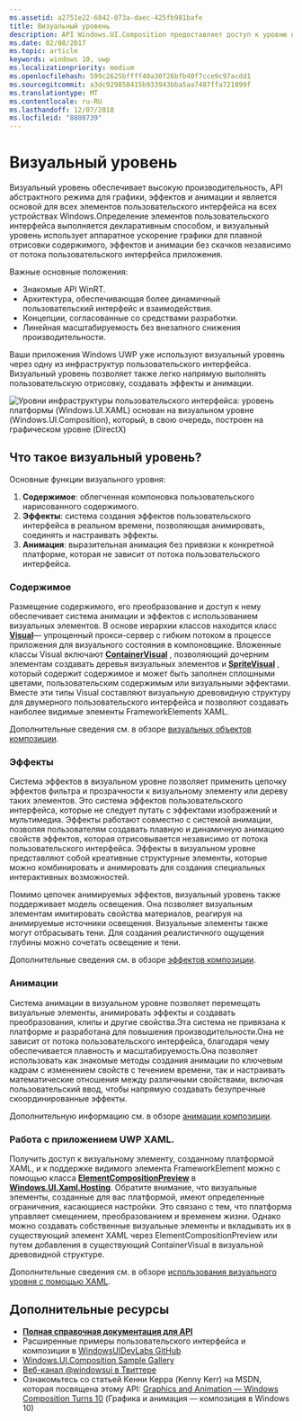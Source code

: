 ```yaml
---
ms.assetid: a2751e22-6842-073a-daec-425fb981bafe
title: Визуальный уровень
description: API Windows.UI.Composition предоставляет доступ к уровню композиции, находящемуся между уровнем платформы (XAML) и уровнем графики (DirectX).
ms.date: 02/08/2017
ms.topic: article
keywords: windows 10, uwp
ms.localizationpriority: medium
ms.openlocfilehash: 599c2625bffff40a30f26bfb40f7cce9c97acdd1
ms.sourcegitcommit: a3dc929858415b933943bba5aa7487ffa721899f
ms.translationtype: MT
ms.contentlocale: ru-RU
ms.lasthandoff: 12/07/2018
ms.locfileid: "8808739"
---
```

# <a name="visual-layer"></a>Визуальный уровень

Визуальный уровень обеспечивает высокую производительность, API абстрактного режима для графики, эффектов и анимации и является основой для всех элементов пользовательского интерфейса на всех устройствах Windows.Определение элементов пользовательского интерфейса выполняется декларативным способом, и визуальный уровень использует аппаратное ускорение графики для плавной отрисовки содержимого, эффектов и анимации без скачков независимо от потока пользовательского интерфейса приложения.

Важные основные положения:

* Знакомые API WinRT.
* Архитектура, обеспечивающая более динамичный пользовательский интерфейс и взаимодействия.
* Концепции, согласованные со средствами разработки.
* Линейная масштабируемость без внезапного снижения производительности.

Ваши приложения Windows UWP уже используют визуальный уровень через одну из инфраструктур пользовательского интерфейса. Визуальный уровень позволяет также легко напрямую выполнять пользовательскую отрисовку, создавать эффекты и анимации.

![Уровни инфраструктуры пользовательского интерфейса: уровень платформы (Windows.UI.XAML) основан на визуальном уровне (Windows.UI.Composition), который, в свою очередь, построен на графическом уровне (DirectX)](images/layers-win-ui-composition.png)

## <a name="whats-in-the-visual-layer"></a>Что такое визуальный уровень?

Основные функции визуального уровня:

1. **Содержимое**: облегченная компоновка пользовательского нарисованного содержимого.
1. **Эффекты**: система создания эффектов пользовательского интерфейса в реальном времени, позволяющая анимировать, соединять и настраивать эффекты.
1. **Анимация**: выразительная анимация без привязки к конкретной платформе, которая не зависит от потока пользовательского интерфейса.

### <a name="content"></a>Содержимое

Размещение содержимого, его преобразование и доступ к нему обеспечивает система анимации и эффектов с использованием визуальных элементов. В основе иерархии классов находится класс [**Visual**](https://msdn.microsoft.com/library/windows/apps/Dn706858)— упрощенный прокси-сервер с гибким потоком в процессе приложения для визуального состояния в компоновщике. Вложенные классы Visual включают [**ContainerVisual**](https://msdn.microsoft.com/library/windows/apps/Dn706810) , позволяющий дочерним элементам создавать деревья визуальных элементов и [**SpriteVisual**](https://msdn.microsoft.com/library/windows/apps/Mt589433) , который содержит содержимое и может быть заполнен сплошными цветами, пользовательским содержимым или визуальными эффектами. Вместе эти типы Visual составляют визуальную древовидную структуру для двумерного пользовательского интерфейса и позволяют создавать наиболее видимые элементы FrameworkElements XAML.

Дополнительные сведения см. в обзоре [визуальных объектов композиции](composition-visual-tree.md).

### <a name="effects"></a>Эффекты

Система эффектов в визуальном уровне позволяет применить цепочку эффектов фильтра и прозрачности к визуальному элементу или дереву таких элементов. Это система эффектов пользовательского интерфейса, которые не следует путать с эффектами изображений и мультимедиа. Эффекты работают совместно с системой анимации, позволяя пользователям создавать плавную и динамичную анимацию свойств эффектов, которая отрисовывается независимо от потока пользовательского интерфейса. Эффекты в визуальном уровне представляют собой креативные структурные элементы, которые можно комбинировать и анимировать для создания специальных интерактивных возможностей.

Помимо цепочек анимируемых эффектов, визуальный уровень также поддерживает модель освещения. Она позволяет визуальным элементам имитировать свойства материалов, реагируя на анимируемые источники освещения. Визуальные элементы также могут отбрасывать тени. Для создания реалистичного ощущения глубины можно сочетать освещение и тени.

Дополнительные сведения см. в обзоре [эффектов композиции](composition-effects.md).

### <a name="animations"></a>Анимации

Система анимации в визуальном уровне позволяет перемещать визуальные элементы, анимировать эффекты и создавать преобразования, клипы и другие свойства.Эта система не привязана к платформе и разработана для повышения производительности.Она не зависит от потока пользовательского интерфейса, благодаря чему обеспечивается плавность и масштабируемость.Она позволяет использовать как знакомые методы создания анимации по ключевым кадрам с изменением свойств с течением времени, так и настраивать математические отношения между различными свойствами, включая пользовательский ввод, чтобы напрямую создавать безупречные скоординированные эффекты.

Дополнительную информацию см. в обзоре [анимации композиции](composition-animation.md).

### <a name="working-with-your-xaml-uwp-app"></a>Работа с приложением UWP XAML.

Получить доступ к визуальному элементу, созданному платформой XAML, и к поддержке видимого элемента FrameworkElement можно с помощью класса [**ElementCompositionPreview**](https://msdn.microsoft.com/library/windows/apps/Mt608976) в [**Windows.UI.Xaml.Hosting**](https://msdn.microsoft.com/library/windows/apps/Hh701908). Обратите внимание, что визуальные элементы, созданные для вас платформой, имеют определенные ограничения, касающиеся настройки. Это связано с тем, что платформа управляет смещением, преобразованием и временем жизни. Однако можно создавать собственные визуальные элементы и вкладывать их в существующий элемент XAML через ElementCompositionPreview или путем добавления в существующий ContainerVisual в визуальной древовидной структуре.

Дополнительные сведения см. в обзоре [использования визуального уровня с помощью XAML](using-the-visual-layer-with-xaml.md).

## <a name="additional-resources"></a>Дополнительные ресурсы

* [**Полная справочная документация для API**](https://msdn.microsoft.com/library/windows/apps/Dn706878)
* Расширенные примеры пользовательского интерфейса и композиции в [WindowsUIDevLabs GitHub](https://github.com/microsoft/windowsuidevlabs)
* [Windows.UI.Composition Sample Gallery](https://aka.ms/winuiapp)
* [Веб-канал @windowsui в Твиттере ](https://twitter.com/windowsui)
* Ознакомьтесь со статьей Кенни Керра (Kenny Kerr) на MSDN, которая посвящена этому API: [Graphics and Animation — Windows Composition Turns 10](https://msdn.microsoft.com/magazine/mt590968) (Графика и анимация — композиция в Windows 10)
